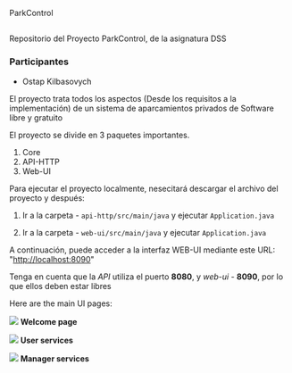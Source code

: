 ParkControl
##   
Repositorio del Proyecto ParkControl, de la asignatura DSS

[](https://github.com/OstapKH/dss2023-2024-ParkControl/wiki/Diagrama-de-Casos-de-Uso#repositorio-del-proyecto-parkcontrol-de-la-asignatura-dss)

### Participantes

[](https://github.com/OstapKH/dss2023-2024-ParkControl/wiki/Diagrama-de-Casos-de-Uso#participantes)

-   Ostap Kilbasovych

El proyecto trata todos los aspectos (Desde los requisitos a la implementación) de un sistema de aparcamientos privados de Software libre y gratuito

El proyecto se divide en 3 paquetes importantes.

 1. Core
 2. API-HTTP
 3. Web-UI

Para ejecutar el proyecto localmente, nesecitará descargar el archivo del proyecto y después:

1. Ir a la carpeta - `api-http/src/main/java` y ejecutar `Application.java`

2. Ir a la carpeta - `web-ui/src/main/java` y ejecutar `Application.java`

A continuación, puede acceder a la interfaz WEB-UI mediante este URL: "[http://localhost:8090](http://localhost:8090/)"

Tenga en cuenta que la *API* utiliza el puerto **8080**, y *web-ui* - **8090**, por lo que ellos deben estar libres

Here are the main UI pages:

![](https://github.com/OstapKH/dss2023-2024-ParkControl/blob/main/docs/example_of_usage/main_page.png)
**Welcome page**

![](https://github.com/OstapKH/dss2023-2024-ParkControl/blob/main/docs/example_of_usage/user_options.png)
**User services**

![](https://github.com/OstapKH/dss2023-2024-ParkControl/blob/main/docs/example_of_usage/manager_options.png)
**Manager services**
